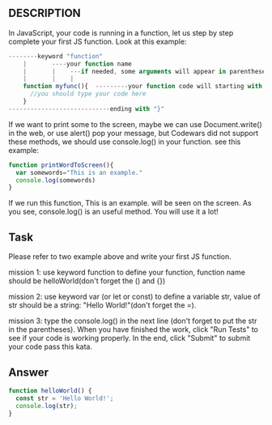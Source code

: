 ## DESCRIPTION
In JavaScript, your code is running in a function, let us step by step complete your first JS function.
Look at this example:
```javascript
--------keyword "function"
    |       ----your function name  
    |       |    ---if needed, some arguments will appear in parentheses
    |       |    |
    function myfunc(){  ---------your function code will starting with "{"
      //you should type your code here
    }
----------------------------ending with "}"
```    
If we want to print some to the screen, maybe we can use Document.write() in the web, or use alert() pop your message, but Codewars did not support these methods, we should use console.log() in your function. see this example:
```javascript
function printWordToScreen(){
  var somewords="This is an example."
  console.log(somewords)
}
```
If we run this function, This is an example. will be seen on the screen. As you see, console.log() is an useful method. You will use it a lot!

## Task
Please refer to two example above and write your first JS function.

mission 1:
use keyword function to define your function, function name should be helloWorld(don't forget the () and {})

mission 2:
use keyword var (or let or const) to define a variable str, value of str should be a string: "Hello World!"(don't forget the =).

mission 3:
type the console.log() in the next line (don't forget to put the str in the parentheses).
When you have finished the work, click "Run Tests" to see if your code is working properly.
In the end, click "Submit" to submit your code pass this kata.

## Answer
```javascript
function helloWorld() {
  const str = 'Hello World!';
  console.log(str);
}
```